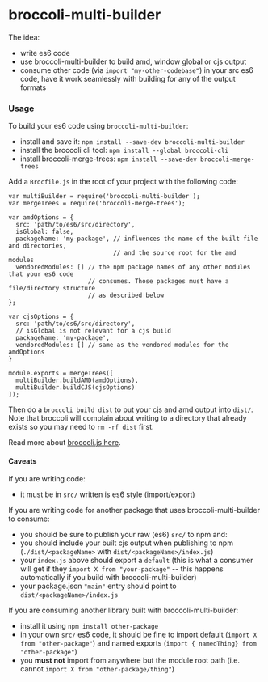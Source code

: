 # broccoli-multi-builder

The idea:

  * write es6 code
  * use broccoli-multi-builder to build amd, window global or cjs output
  * consume other code (via `import "my-other-codebase"`) in your src es6 code, have it work seamlessly with building for any of the output formats

### Usage

To build your es6 code using `broccoli-multi-builder`:

  * install and save it: `npm install --save-dev broccoli-multi-builder`
  * install the broccoli cli tool: `npm install --global broccoli-cli`
  * install broccoli-merge-trees: `npm install --save-dev broccoli-merge-trees`

Add a `Brocfile.js` in the root of your project with the following code:
```
var multiBuilder = require('broccoli-multi-builder');
var mergeTrees = require('broccoli-merge-trees');

var amdOptions = {
  src: 'path/to/es6/src/directory',
  isGlobal: false,
  packageName: 'my-package', // influences the name of the built file and directories,
                             // and the source root for the amd modules
  vendoredModules: [] // the npm package names of any other modules that your es6 code
                      // consumes. Those packages must have a file/directory structure
                      // as described below
};

var cjsOptions = {
  src: 'path/to/es6/src/directory',
  // isGlobal is not relevant for a cjs build
  packageName: 'my-package',
  vendoredModules: [] // same as the vendored modules for the amdOptions
}

module.exports = mergeTrees([
  multiBuilder.buildAMD(amdOptions),
  multiBuilder.buildCJS(cjsOptions)
]);
```

Then do a `broccoli build dist` to put your cjs and amd output into `dist/`.
Note that broccoli will complain about writing to a directory that already exists
so you may need to `rm -rf dist` first.

Read more about [broccoli.js here](https://github.com/broccolijs/broccoli).

#### Caveats

If you are writing code:

  * it must be in `src/` written is es6 style (import/export)

If you are writing code for another package that uses broccoli-multi-builder to consume:

  * you should be sure to publish your raw (es6) `src/` to npm and:
  * you should include your built cjs output when publishing to npm (`./dist/<packageName>` with `dist/<packageName>/index.js`)
  * your `index.js` above should export a `default` (this is what a consumer will get if they `import X from "your-package"` -- this happens automatically if you build with broccoli-multi-builder)
  * your package.json `"main"` entry should point to `dist/<packageName>/index.js`

If you are consuming another library built with broccoli-multi-builder:

  * install it using `npm install other-package`
  * in your own `src/` es6 code, it should be fine to import default (`import X from "other-package"`) and named exports (`import { namedThing} from "other-package"`)
  * you **must not** import from anywhere but the module root path (i.e. cannot `import X from "other-package/thing"`)
